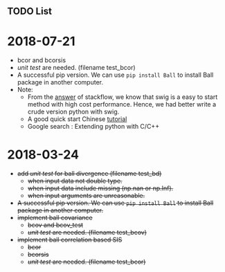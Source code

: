 TODO List
---

# 2018-07-21
* bcor and bcorsis
* *unit test* are needed. (filename test_bcor) 
* A successful pip version. We can use ```pip install Ball``` to install Ball package in another computer.
* Note: 
    - From the [answer](https://stackoverflow.com/questions/456884/extending-python-to-swig-not-to-swig-or-cython) of stackflow, we know that swig is a easy to start method with high cost performance. Hence, we had better write a crude version python with swig.
    - A good quick start Chinese [tutorial](https://www.ibm.com/developerworks/cn/linux/l-pythc/index.html)
    - Google search : Extending python with C/C++


# 2018-03-24
- ~~add *unit test* for ball divergence (filename test_bd)~~
    + ~~when input data not double type.~~
    + ~~when input data include missing (np.nan or np.Inf).~~
    + ~~when input arguments are unreasonable.~~
- ~~A successful pip version. We can use ```pip install Ball``` to install Ball package in another computer.~~
- ~~implement ball covariance~~
    + ~~bcov and bcov_test~~ 
    + ~~*unit test* are needed. (filename test_bcov)~~
- ~~implement ball correlation based SIS~~
    + ~~bcor~~
    + ~~bcorsis~~
    + ~~*unit test* are needed. (filename test_bcor)~~
    